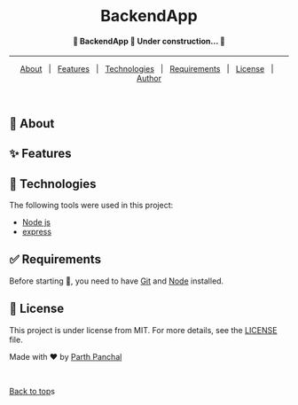 <div align="center" id="top"> 
  <!-- <img src="https://github.com/Parthpanchal23/cycloneblaster/tree/main/public/vercel.svg" alt="Cycloneblaster Logo" /> -->
&#xa0;
<!-- <a href="https://{{app_url}}.netlify.app">Demo</a> -->
</div>

<h1 align="center">BackendApp
</h1>

<p align="center">
   <!-- <img alt="Github top language" src="https://img.shields.io/github/languages/top/https://github.com/Parthpanchal23/cycloneblaster?color=56BEB8">
 <img alt="Github language count" src="https://img.shields.io/github/languages/count/{{https://github.com/Parthpanchal23/}}/{{cycloneblaster}}?color=56BEB8">
  <img alt="Repository size" src="https://img.shields.io/github/repo-size/{{github}}/{{repository}}?color=56BEB8">
  <img alt="License" src="https://img.shields.io/github/license/{{github}}/{{repository}}?color=56BEB8"> -->
  <!-- <img alt="Github issues" src="https://img.shields.io/github/issues/{{github}}/{{repository}}?color=56BEB8" /> -->
  <!-- <img alt="Github forks" src="https://img.shields.io/github/forks/{{github}}/{{repository}}?color=56BEB8" /> -->
  <!-- <img alt="Github stars" src="https://img.shields.io/github/stars/{{github}}/{{repository}}?color=56BEB8" /> -->
   <!-- <img alt="Repository size" src="https://img.shields.io/github/repo-size/https://github.com/Parthpanchal23/cycloneblaster?color=56BEB8"> -->
</p>

<!-- Status -->

 <h4 align="center">
	🚧  BackendApp 🚀 Under construction...  🚧
</h4>

<hr>

<p align="center">
  <a href="#dart-about">About</a> &#xa0; | &#xa0; 
  <a href="#sparkles-features">Features</a> &#xa0; | &#xa0;
  <a href="#rocket-technologies">Technologies</a> &#xa0; | &#xa0;
  <a href="#white_check_mark-requirements">Requirements</a> &#xa0; | &#xa0;
  <!-- <a href="#checkered_flag-starting">Starting</a> &#xa0; | &#xa0; -->
  <a href="#memo-license">License</a> &#xa0; | &#xa0;
  <a href="https://github.com/Parthpanchal23" target="_blank">Author</a>
</p>

<br>

## :dart: About

<!-- Describe your project -->

## :sparkles: Features

<!-- :heavy_check_mark: Feature 1;\
:heavy_check_mark: Feature 2;\
:heavy_check_mark: Feature 3; -->

## :rocket: Technologies

The following tools were used in this project:

- [Node js](https://nodejs.org/en)
- [express](https://expressjs.com/)

## :white_check_mark: Requirements

Before starting :checkered_flag:, you need to have [Git](https://git-scm.com) and [Node](https://nodejs.org/en/) installed.

<!-- ## :checkered_flag: Starting

```bash
# Clone this project
$ git clone https://github.com/Parthpanchal23/BackendApp.git

# Access
$ cd FinanceApp


# Install dependencies
$ npm i

# Run the project
$ npm run dev

# The server will initialize in the <http://localhost:3000>
``` -->

## :memo: License

This project is under license from MIT. For more details, see the [LICENSE](LICENSE) file.

Made with :heart: by <a href="https://github.com/Parthpanchal23" target="_blank">Parth Panchal</a>

&#xa0;

<a href="#top">Back to top</a>s
